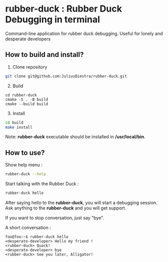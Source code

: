 # rubber-duck : Rubber Duck Debugging in terminal

Command-line application for rubber duck debugging. Useful for lonely and desperate developers


## How to build and install?

1. Clone repository
```bash
git clone git@github.com:JuliusDiestra/rubber-duck.git
```
2. Build

```
cd rubber-duck
cmake -S . -B build
cmake --build build
```

3. Install

```bash
cd build
make install
```
Note: **rubber-duck** executable should be installed in **/usr/local/bin**.

## How to use?

Show help menu :
```bash
rubber-duck --help
```
Start talking with the Rubber Duck :
```bash
rubber-duck hello
```
After saying hello to the **rubber-duck**, you will start a debugging session.
Ask anything to the **rubber-duck** and you will get support.

If you want to stop conversation, just say "bye".

A short conversation :
```console
foo@foo:~$ rubber-duck hello
<desperate-developer> Hello my friend !
<rubber-duck> Quack!
<desperate-developer> bye
<rubber-duck> See you later, Alligator!
```

